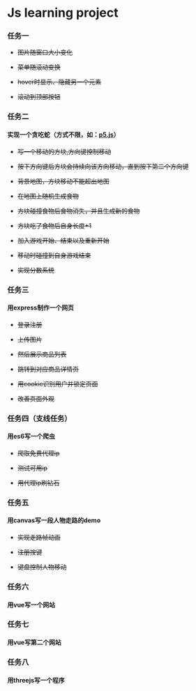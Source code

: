 # Js learning project

### 任务一

* ~~图片随窗口大小变化~~


* ~~菜单随滚动变换~~
* ~~hover时显示、隐藏另一个元素~~
* ~~滚动到顶部按钮~~


### 任务二 

#### 实现一个贪吃蛇（方式不限，如：[p5.js](https://p5js.org/)）

* ~~写一个移动的方块,方向键控制移动~~


* ~~按下方向键后方块会持续向该方向移动，直到按下第二个方向键~~
* ~~背景地图，方块移动不能超出地图~~
* ~~在地图上随机生成食物~~
* ~~方块碰撞食物后食物消失，并且生成新的食物~~
* ~~方块吃了食物后自身长度+1~~
* ~~加入游戏开始、结束以及重新开始~~
* ~~移动时碰撞到自身游戏结束~~
* ~~实现分数系统~~

### 任务三

#### 用express制作一个网页

* ~~登录注册~~


* ~~上传图片~~
* ~~然后展示商品列表~~
* ~~跳转到对应商品详情页~~
* ~~用cookie识别用户并锁定页面~~
* ~~改善页面外观~~

### 任务四（支线任务）

#### 用es6写一个爬虫

* ~~爬取免费代理ip~~


* ~~测试可用ip~~
* ~~用代理ip刷钻石~~

### 任务五

#### 用canvas写一段人物走路的demo

* ~~实现走路帧动画~~

* ~~注册按键~~
* ~~键盘控制人物移动~~

### 任务六

#### 用vue写一个网站

### 任务七

#### 用vue写第二个网站

### 任务八

#### 用threejs写一个程序